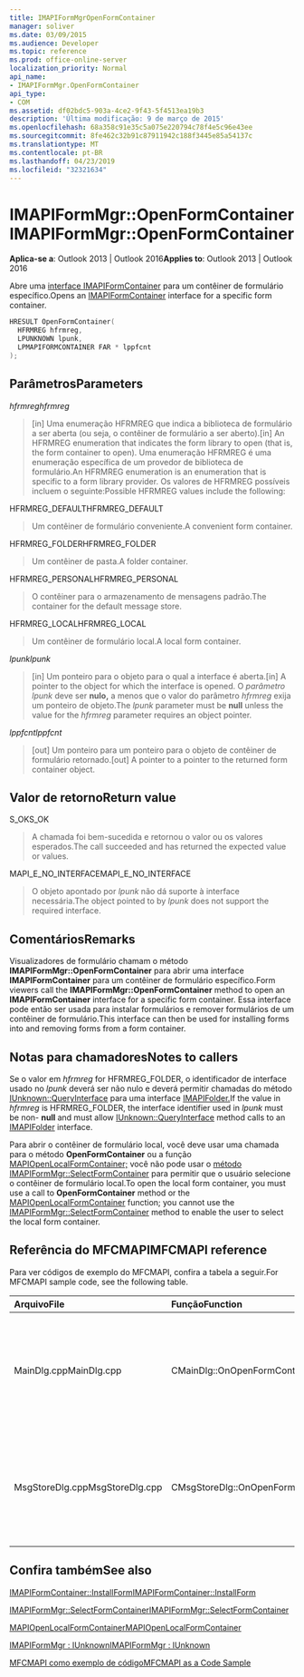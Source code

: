 ```yaml
---
title: IMAPIFormMgrOpenFormContainer
manager: soliver
ms.date: 03/09/2015
ms.audience: Developer
ms.topic: reference
ms.prod: office-online-server
localization_priority: Normal
api_name:
- IMAPIFormMgr.OpenFormContainer
api_type:
- COM
ms.assetid: df02bdc5-903a-4ce2-9f43-5f4513ea19b3
description: 'Última modificação: 9 de março de 2015'
ms.openlocfilehash: 68a358c91e35c5a075e220794c78f4e5c96e43ee
ms.sourcegitcommit: 8fe462c32b91c87911942c188f3445e85a54137c
ms.translationtype: MT
ms.contentlocale: pt-BR
ms.lasthandoff: 04/23/2019
ms.locfileid: "32321634"
---
```

# <a name="imapiformmgropenformcontainer"></a><span data-ttu-id="9123b-103">IMAPIFormMgr::OpenFormContainer</span><span class="sxs-lookup"><span data-stu-id="9123b-103">IMAPIFormMgr::OpenFormContainer</span></span>

  
  
<span data-ttu-id="9123b-104">**Aplica-se a**: Outlook 2013 | Outlook 2016</span><span class="sxs-lookup"><span data-stu-id="9123b-104">**Applies to**: Outlook 2013 | Outlook 2016</span></span> 
  
<span data-ttu-id="9123b-105">Abre uma [interface IMAPIFormContainer](imapiformcontaineriunknown.md) para um contêiner de formulário específico.</span><span class="sxs-lookup"><span data-stu-id="9123b-105">Opens an [IMAPIFormContainer](imapiformcontaineriunknown.md) interface for a specific form container.</span></span> 
  
```cpp
HRESULT OpenFormContainer(
  HFRMREG hfrmreg,
  LPUNKNOWN lpunk,
  LPMAPIFORMCONTAINER FAR * lppfcnt
);
```

## <a name="parameters"></a><span data-ttu-id="9123b-106">Parâmetros</span><span class="sxs-lookup"><span data-stu-id="9123b-106">Parameters</span></span>

 <span data-ttu-id="9123b-107">_hfrmreg_</span><span class="sxs-lookup"><span data-stu-id="9123b-107">_hfrmreg_</span></span>
  
> <span data-ttu-id="9123b-108">[in] Uma enumeração HFRMREG que indica a biblioteca de formulário a ser aberta (ou seja, o contêiner de formulário a ser aberto).</span><span class="sxs-lookup"><span data-stu-id="9123b-108">[in] An HFRMREG enumeration that indicates the form library to open (that is, the form container to open).</span></span> <span data-ttu-id="9123b-109">Uma enumeração HFRMREG é uma enumeração específica de um provedor de biblioteca de formulário.</span><span class="sxs-lookup"><span data-stu-id="9123b-109">An HFRMREG enumeration is an enumeration that is specific to a form library provider.</span></span> <span data-ttu-id="9123b-110">Os valores de HFRMREG possíveis incluem o seguinte:</span><span class="sxs-lookup"><span data-stu-id="9123b-110">Possible HFRMREG values include the following:</span></span>
    
<span data-ttu-id="9123b-111">HFRMREG_DEFAULT</span><span class="sxs-lookup"><span data-stu-id="9123b-111">HFRMREG_DEFAULT</span></span> 
  
> <span data-ttu-id="9123b-112">Um contêiner de formulário conveniente.</span><span class="sxs-lookup"><span data-stu-id="9123b-112">A convenient form container.</span></span>
    
<span data-ttu-id="9123b-113">HFRMREG_FOLDER</span><span class="sxs-lookup"><span data-stu-id="9123b-113">HFRMREG_FOLDER</span></span> 
  
> <span data-ttu-id="9123b-114">Um contêiner de pasta.</span><span class="sxs-lookup"><span data-stu-id="9123b-114">A folder container.</span></span> 
    
<span data-ttu-id="9123b-115">HFRMREG_PERSONAL</span><span class="sxs-lookup"><span data-stu-id="9123b-115">HFRMREG_PERSONAL</span></span> 
  
> <span data-ttu-id="9123b-116">O contêiner para o armazenamento de mensagens padrão.</span><span class="sxs-lookup"><span data-stu-id="9123b-116">The container for the default message store.</span></span> 
    
<span data-ttu-id="9123b-117">HFRMREG_LOCAL</span><span class="sxs-lookup"><span data-stu-id="9123b-117">HFRMREG_LOCAL</span></span> 
  
> <span data-ttu-id="9123b-118">Um contêiner de formulário local.</span><span class="sxs-lookup"><span data-stu-id="9123b-118">A local form container.</span></span> 
    
 <span data-ttu-id="9123b-119">_lpunk_</span><span class="sxs-lookup"><span data-stu-id="9123b-119">_lpunk_</span></span>
  
> <span data-ttu-id="9123b-120">[in] Um ponteiro para o objeto para o qual a interface é aberta.</span><span class="sxs-lookup"><span data-stu-id="9123b-120">[in] A pointer to the object for which the interface is opened.</span></span> <span data-ttu-id="9123b-121">O  _parâmetro lpunk_ deve ser **nulo,** a menos que o valor do parâmetro  _hfrmreg_ exija um ponteiro de objeto.</span><span class="sxs-lookup"><span data-stu-id="9123b-121">The  _lpunk_ parameter must be **null** unless the value for the  _hfrmreg_ parameter requires an object pointer.</span></span> 
    
 <span data-ttu-id="9123b-122">_lppfcnt_</span><span class="sxs-lookup"><span data-stu-id="9123b-122">_lppfcnt_</span></span>
  
> <span data-ttu-id="9123b-123">[out] Um ponteiro para um ponteiro para o objeto de contêiner de formulário retornado.</span><span class="sxs-lookup"><span data-stu-id="9123b-123">[out] A pointer to a pointer to the returned form container object.</span></span>
    
## <a name="return-value"></a><span data-ttu-id="9123b-124">Valor de retorno</span><span class="sxs-lookup"><span data-stu-id="9123b-124">Return value</span></span>

<span data-ttu-id="9123b-125">S_OK</span><span class="sxs-lookup"><span data-stu-id="9123b-125">S_OK</span></span> 
  
> <span data-ttu-id="9123b-126">A chamada foi bem-sucedida e retornou o valor ou os valores esperados.</span><span class="sxs-lookup"><span data-stu-id="9123b-126">The call succeeded and has returned the expected value or values.</span></span>
    
<span data-ttu-id="9123b-127">MAPI_E_NO_INTERFACE</span><span class="sxs-lookup"><span data-stu-id="9123b-127">MAPI_E_NO_INTERFACE</span></span> 
  
> <span data-ttu-id="9123b-128">O objeto apontado por  _lpunk_ não dá suporte à interface necessária.</span><span class="sxs-lookup"><span data-stu-id="9123b-128">The object pointed to by  _lpunk_ does not support the required interface.</span></span> 
    
## <a name="remarks"></a><span data-ttu-id="9123b-129">Comentários</span><span class="sxs-lookup"><span data-stu-id="9123b-129">Remarks</span></span>

<span data-ttu-id="9123b-130">Visualizadores de formulário chamam o método **IMAPIFormMgr::OpenFormContainer** para abrir uma interface **IMAPIFormContainer** para um contêiner de formulário específico.</span><span class="sxs-lookup"><span data-stu-id="9123b-130">Form viewers call the **IMAPIFormMgr::OpenFormContainer** method to open an **IMAPIFormContainer** interface for a specific form container.</span></span> <span data-ttu-id="9123b-131">Essa interface pode então ser usada para instalar formulários e remover formulários de um contêiner de formulário.</span><span class="sxs-lookup"><span data-stu-id="9123b-131">This interface can then be used for installing forms into and removing forms from a form container.</span></span> 
  
## <a name="notes-to-callers"></a><span data-ttu-id="9123b-132">Notas para chamadores</span><span class="sxs-lookup"><span data-stu-id="9123b-132">Notes to callers</span></span>

<span data-ttu-id="9123b-133">Se o valor em _hfrmreg_ for HFRMREG_FOLDER, o identificador de interface  usado no _lpunk_ deverá ser não nulo e deverá permitir chamadas do método [IUnknown::QueryInterface](https://msdn.microsoft.com/library/ms682521%28v=VS.85%29.aspx) para uma interface [IMAPIFolder.](imapifolderimapicontainer.md)</span><span class="sxs-lookup"><span data-stu-id="9123b-133">If the value in  _hfrmreg_ is HFRMREG_FOLDER, the interface identifier used in  _lpunk_ must be non- **null** and must allow [IUnknown::QueryInterface](https://msdn.microsoft.com/library/ms682521%28v=VS.85%29.aspx) method calls to an [IMAPIFolder](imapifolderimapicontainer.md) interface.</span></span> 
  
<span data-ttu-id="9123b-134">Para abrir o contêiner de formulário local, você deve usar uma chamada para o método **OpenFormContainer** ou a função [MAPIOpenLocalFormContainer;](mapiopenlocalformcontainer.md) você não pode usar o [método IMAPIFormMgr::SelectFormContainer](imapiformmgr-selectformcontainer.md) para permitir que o usuário selecione o contêiner de formulário local.</span><span class="sxs-lookup"><span data-stu-id="9123b-134">To open the local form container, you must use a call to **OpenFormContainer** method or the [MAPIOpenLocalFormContainer](mapiopenlocalformcontainer.md) function; you cannot use the [IMAPIFormMgr::SelectFormContainer](imapiformmgr-selectformcontainer.md) method to enable the user to select the local form container.</span></span> 
  
## <a name="mfcmapi-reference"></a><span data-ttu-id="9123b-135">Referência do MFCMAPI</span><span class="sxs-lookup"><span data-stu-id="9123b-135">MFCMAPI reference</span></span>

<span data-ttu-id="9123b-136">Para ver códigos de exemplo do MFCMAPI, confira a tabela a seguir.</span><span class="sxs-lookup"><span data-stu-id="9123b-136">For MFCMAPI sample code, see the following table.</span></span>
  
|<span data-ttu-id="9123b-137">**Arquivo**</span><span class="sxs-lookup"><span data-stu-id="9123b-137">**File**</span></span>|<span data-ttu-id="9123b-138">**Função**</span><span class="sxs-lookup"><span data-stu-id="9123b-138">**Function**</span></span>|<span data-ttu-id="9123b-139">**Comentário**</span><span class="sxs-lookup"><span data-stu-id="9123b-139">**Comment**</span></span>|
|:-----|:-----|:-----|
|<span data-ttu-id="9123b-140">MainDlg.cpp</span><span class="sxs-lookup"><span data-stu-id="9123b-140">MainDlg.cpp</span></span>  <br/> |<span data-ttu-id="9123b-141">CMainDlg::OnOpenFormContainer</span><span class="sxs-lookup"><span data-stu-id="9123b-141">CMainDlg::OnOpenFormContainer</span></span>  <br/> |<span data-ttu-id="9123b-142">MFCMAPI usa o **método IMAPIFormMgr::OpenFormContainer** para recuperar um contêiner de formulário para que o conteúdo do contêiner possa ser renderizado.</span><span class="sxs-lookup"><span data-stu-id="9123b-142">MFCMAPI uses the **IMAPIFormMgr::OpenFormContainer** method to retrieve a form container so the container's contents can be rendered.</span></span>  <br/> |
|<span data-ttu-id="9123b-143">MsgStoreDlg.cpp</span><span class="sxs-lookup"><span data-stu-id="9123b-143">MsgStoreDlg.cpp</span></span>  <br/> |<span data-ttu-id="9123b-144">CMsgStoreDlg::OnOpenFormContainer</span><span class="sxs-lookup"><span data-stu-id="9123b-144">CMsgStoreDlg::OnOpenFormContainer</span></span>  <br/> |<span data-ttu-id="9123b-145">MFCMAPI usa o método **IMAPIFormMgr::OpenFormContainer** para recuperar um contêiner de formulário para uma pasta para que o conteúdo do contêiner possa ser renderizado.</span><span class="sxs-lookup"><span data-stu-id="9123b-145">MFCMAPI uses the **IMAPIFormMgr::OpenFormContainer** method to retrieve a form container for a folder so the container's contents can be rendered.</span></span>  <br/> |
   
## <a name="see-also"></a><span data-ttu-id="9123b-146">Confira também</span><span class="sxs-lookup"><span data-stu-id="9123b-146">See also</span></span>



[<span data-ttu-id="9123b-147">IMAPIFormContainer::InstallForm</span><span class="sxs-lookup"><span data-stu-id="9123b-147">IMAPIFormContainer::InstallForm</span></span>](imapiformcontainer-installform.md)
  
[<span data-ttu-id="9123b-148">IMAPIFormMgr::SelectFormContainer</span><span class="sxs-lookup"><span data-stu-id="9123b-148">IMAPIFormMgr::SelectFormContainer</span></span>](imapiformmgr-selectformcontainer.md)
  
[<span data-ttu-id="9123b-149">MAPIOpenLocalFormContainer</span><span class="sxs-lookup"><span data-stu-id="9123b-149">MAPIOpenLocalFormContainer</span></span>](mapiopenlocalformcontainer.md)
  
[<span data-ttu-id="9123b-150">IMAPIFormMgr : IUnknown</span><span class="sxs-lookup"><span data-stu-id="9123b-150">IMAPIFormMgr : IUnknown</span></span>](imapiformmgriunknown.md)


[<span data-ttu-id="9123b-151">MFCMAPI como exemplo de código</span><span class="sxs-lookup"><span data-stu-id="9123b-151">MFCMAPI as a Code Sample</span></span>](mfcmapi-as-a-code-sample.md)

